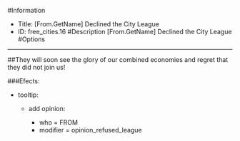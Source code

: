 #Information
 - Title: [From.GetName] Declined the City League
 - ID: free_cities.16
#Description
[From.GetName] Declined the City League
#Options

___
##They will soon see the glory of our combined economies and regret that they did not join us!

###Efects:<ul><li>tooltip:</li><ul><li>add opinion:</li><ul><li>who = FROM</li><li>modifier = opinion_refused_league</li></ul></ul></ul>
